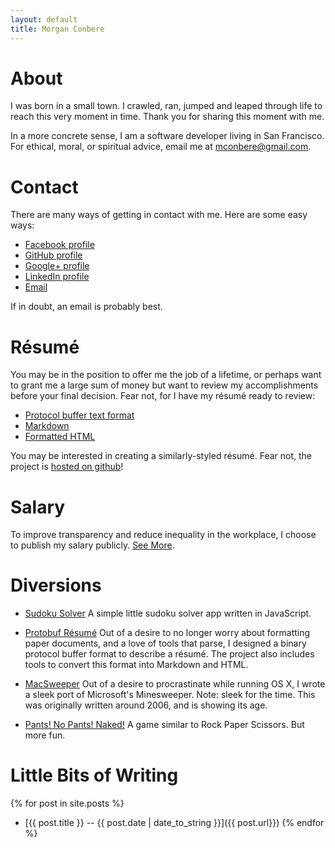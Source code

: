 ```yaml
---
layout: default
title: Morgan Conbere
---
```


About
=====

I was born in a small town. I crawled, ran, jumped and leaped through life to
reach this very moment in time. Thank you for sharing this moment with me.

In a more concrete sense, I am a software developer living in San Francisco.
For ethical, moral, or spiritual advice, email me at
[mconbere@gmail.com](mailto:mconbere@gmail.com).

Contact
=======

There are many ways of getting in contact with me. Here are some easy ways:

* [Facebook profile](https://www.facebook.com/mconbere)
* [GitHub profile](https://github.com/mconbere)
* [Google+ profile](https://plus.google.com/110969377294776852746/posts)
* [LinkedIn profile](http://www.linkedin.com/in/mconbere)
* [Email](mailto:mconbere@gmail.com)

If in doubt, an email is probably best.

Résumé
======

You may be in the position to offer me the job of a lifetime, or perhaps want to
grant me a large sum of money but want to review my accomplishments before your
final decision. Fear not, for I have my résumé ready to review:

* [Protocol buffer text format](https://github.com/mconbere/Resume/raw/master/mconbere/mconbere.ptxt)
* [Markdown](http://protobuf-resume.appspot.com/pb?url=https%3A%2F%2Fgithub.com%2Fmconbere%2FResume%2Fraw%2Fmaster%2Fmconbere%2Fmconbere.ptxt)
* [Formatted HTML](http://protobuf-resume.appspot.com/?url=https%3A%2F%2Fgithub.com%2Fmconbere%2FResume%2Fraw%2Fmaster%2Fmconbere%2Fmconbere.ptxt)

You may be interested in creating a similarly-styled résumé. Fear not, the project is [hosted on github](https://github.com/mconbere/Resume)!

Salary
======

To improve transparency and reduce inequality in the workplace, I choose to publish my salary publicly. [See More](salary/index.html).

Diversions
==========

* [Sudoku Solver](sudoku/sudoku.html) A simple little sudoku solver app written
  in JavaScript.

* [Protobuf Résumé](http://github.com/mconbere/resume) Out of a desire to no
  longer worry about formatting paper documents, and a love of tools that parse,
  I designed a binary protocol buffer format to describe a résumé. The project
  also includes tools to convert this format into Markdown and HTML.

* [MacSweeper](http://code.google.com/p/macsweeper) Out of a desire to
  procrastinate while running OS X, I wrote a sleek port of Microsoft's
  Minesweeper. Note: sleek for the time. This was originally written around 2006,
  and is showing its age.

* [Pants! No Pants! Naked!](pantsnopantsnaked/index.html) A game similar to Rock Paper Scissors. But more fun.

Little Bits of Writing
======================

{% for post in site.posts %}
* [{{ post.title }} -- {{ post.date | date_to_string }}]({{ post.url}})
{% endfor %}

